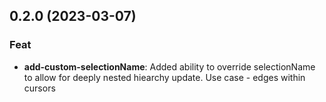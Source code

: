 ## 0.2.0 (2023-03-07)

### Feat

- **add-custom-selectionName**: Added ability to override selectionName to allow for deeply nested hiearchy update. Use case - edges within cursors

